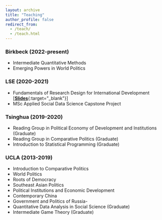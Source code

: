 ```yaml
---
layout: archive
title: "Teaching"
author_profile: false
redirect_from: 
  - /teach/
  - /teach.html
---
```


### Birkbeck (2022-present)

  - Intermediate Quantitative Methods
  - Emerging Powers in World Politics

### LSE (2020-2021)

  - Fundamentals of Research Design for International Development [[**Slides**](https://github.com/ccheng11/MY410){:target="_blank"}]
  - MSc Applied Social Data Science Capstone Project

### Tsinghua (2019-2020)

  - Reading Group in Political Economy of Development and Institutions (Graduate)
  - Reading Group in Comparative Politics (Graduate)
  - Introduction to Statistical Programming (Graduate)

### UCLA (2013-2019)

  - Introduction to Comparative Politics
  - World Politics
  - Roots of Democracy
  - Southeast Asian Politics
  - Political Institutions and Economic Development
  - Contemporary China
  - Government and Politics of Russia-
  - Quantitative Data Analysis in Social Science (Graduate)
  - Intermediate Game Theory (Graduate)